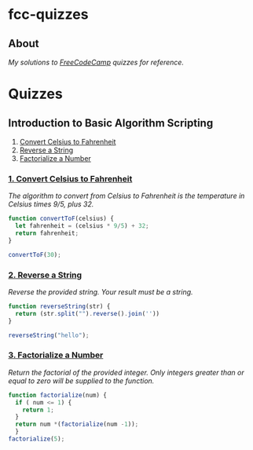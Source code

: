 # fcc-quizzes

## About
_My solutions to 
[FreeCodeCamp](https://learn.freecodecamp.org/) quizzes for reference._

# Quizzes 
## Introduction to Basic Algorithm Scripting
1.  [Convert Celsius to Fahrenheit](#1.-Convert-Celsius-to-Fahrenheit)
2.  [Reverse a String](#2.-Reverse-a-String)
3.  [Factorialize a Number](#3.-Factorialize-a-Number)


### [1. Convert Celsius to Fahrenheit](https://learn.freecodecamp.org/javascript-algorithms-and-data-structures/basic-algorithm-scripting/convert-celsius-to-fahrenheit)

_The algorithm to convert from Celsius to Fahrenheit is the temperature in Celsius times 9/5, plus 32._

```js
function convertToF(celsius) {
  let fahrenheit = (celsius * 9/5) + 32;
  return fahrenheit;
}

convertToF(30);
```

### [2. Reverse a String](https://learn.freecodecamp.org/javascript-algorithms-and-data-structures/basic-algorithm-scripting/reverse-a-string)

_Reverse the provided string. Your result must be a string._
```js
function reverseString(str) {
  return (str.split("").reverse().join(''))
}

reverseString("hello");
```

### [3. Factorialize a Number](https://learn.freecodecamp.org/javascript-algorithms-and-data-structures/basic-algorithm-scripting/factorialize-a-number/)

_Return the factorial of the provided integer. Only integers greater than or equal to zero will be supplied to the function._
```js
function factorialize(num) {
  if ( num <= 1) {
    return 1;
  } 
  return num *(factorialize(num -1));
  }
factorialize(5);
```